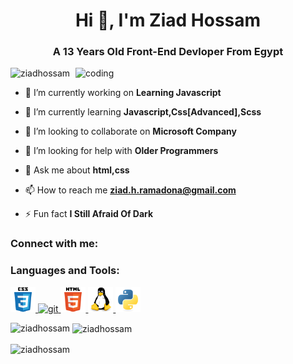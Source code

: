 <h1 align="center">Hi 👋, I'm Ziad Hossam</h1>
<h3 align="center">A 13 Years Old Front-End Devloper From Egypt</h3>
<img align="right" alt="coding" width="400px" src="https://cdn.dribbble.com/users/1059583/screenshots/4171367/media/5c8264a20b247115b68e6c2f4c97d5e6.gif">

<p align="left"> <img src="https://komarev.com/ghpvc/?username=ziadhossam&label=Profile%20views&color=0e75b6&style=flat" alt="ziadhossam" /> </p>

- 🔭 I’m currently working on **Learning Javascript**

- 🌱 I’m currently learning **Javascript,Css[Advanced],Scss**

- 👯 I’m looking to collaborate on **Microsoft Company**

- 🤝 I’m looking for help with **Older Programmers**

- 💬 Ask me about **html,css**

- 📫 How to reach me **ziad.h.ramadona@gmail.com**

- ⚡ Fun fact **I Still Afraid Of Dark**

<h3 align="left">Connect with me:</h3>
<p align="left">
</p>

<h3 align="left">Languages and Tools:</h3>
<p align="left"> <a href="https://www.w3schools.com/css/" target="_blank" rel="noreferrer"> <img src="https://raw.githubusercontent.com/devicons/devicon/master/icons/css3/css3-original-wordmark.svg" alt="css3" width="40" height="40"/> </a> <a href="https://git-scm.com/" target="_blank" rel="noreferrer"> <img src="https://www.vectorlogo.zone/logos/git-scm/git-scm-icon.svg" alt="git" width="40" height="40"/> </a> <a href="https://www.w3.org/html/" target="_blank" rel="noreferrer"> <img src="https://raw.githubusercontent.com/devicons/devicon/master/icons/html5/html5-original-wordmark.svg" alt="html5" width="40" height="40"/> </a> <a href="https://www.linux.org/" target="_blank" rel="noreferrer"> <img src="https://raw.githubusercontent.com/devicons/devicon/master/icons/linux/linux-original.svg" alt="linux" width="40" height="40"/> </a> <a href="https://www.python.org" target="_blank" rel="noreferrer"> <img src="https://raw.githubusercontent.com/devicons/devicon/master/icons/python/python-original.svg" alt="python" width="40" height="40"/> </a> </p>

<p><img align="left" src="https://github-readme-stats.vercel.app/api/top-langs?username=ziadhossam&show_icons=true&locale=en&layout=compact" alt="ziadhossam" /></p>

<p>&nbsp;<img align="center" src="https://github-readme-stats.vercel.app/api?username=ziadhossam&show_icons=true&locale=en" alt="ziadhossam" /></p>

<p><img align="center" src="https://github-readme-streak-stats.herokuapp.com/?user=ziadhossam&" alt="ziadhossam" /></p>

